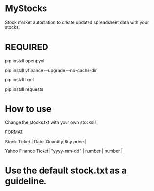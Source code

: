 # MyStocks
 Stock market automation to create updated spreadsheet data with your stocks.


# REQUIRED
pip install openpyxl

pip install yfinance --upgrade --no-cache-dir

pip install lxml

pip install requests


# How to use

Change the stocks.txt with your own stocks!!

FORMAT

Stock Ticket        | Date         |Quantity|Buy price |

Yahoo Finance Ticket| "yyyy-mm-dd" | number |  number  |


# Use the default stock.txt as a guideline.
